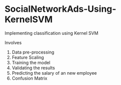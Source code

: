 # SocialNetworkAds-Using-KernelSVM
Implementing classification using Kernel SVM

Involves
1) Data pre-processing
2) Feature Scaling
3) Training the model
4) Validating the results
5) Predicting the salary of an new employee
5) Confusion Matrix
